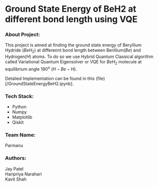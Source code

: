 # Ground State Energy of BeH2 at different bond length using VQE

### About Project:
This project is aimed at finding the ground state energy of Beryllium Hydride ($BeH_2$) at differennt bond length between Berillium($Be$) and Hydrogen($H$) atoms. To do so we use Hybrid Quantum Classical algorithm called Variational Quantum Eigensolver or VQE for $BeH_2$ molecule at equilibrium angle $180^o$ ($H - Be  - H$).

Detalied Implementation can be found in this (file)[/GroundStateEnergyBeH2.ipynb].

### Tech Stack:
- Python
- Numpy
- Matplotlib
- Qiskit

### Team Name:
Parmanu

### Authors:
Jay Patel<br>
Haripriya Narahari<br>
Kavit Shah
